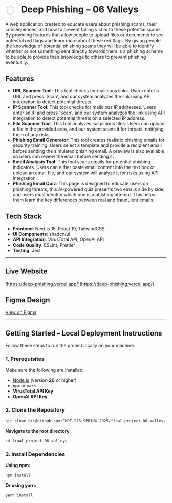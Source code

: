 <h1 align="left">
  <img src="shield.svg" alt="Shield Icon" width="32" style="vertical-align: middle; margin-right: 10px;" />
  Deep Phishing – 06 Valleys
</h1>

A web application created to educate users about phishing scams, their consequences, and how to prevent falling victim to these potential scams. By providing features that allow people to upload files or documents to see potential red flags and learn more about these red flags. By giving people the knowledge of potential phishing scams they will be able to identify whether or not something sent directly towards them is a phishing scheme to be able to provide their knowledge to others to prevent phishing eventually. 

## Features
- **URL Scanner Tool**: This tool checks for malicious links. Users enter a URL and press 'Scan', and our system analyzes the link using API integration to detect potential threats.
- **IP Scanner Tool**: This tool checks for malicious IP addresses. Users enter an IP and press 'Scan', and our system analyzes the link using API integration to detect potential threats on a selected IP address.
- **File Scanner Tool**: This tool analyzes suspicious files. Users can upload a file in the provided area, and our system scans it for threats, notifying them of any risks.
- **Phishing Email Generator**: This tool creates realistic phishing emails for security training. Users select a template and provide a recipient email before sending the simulated phishing email. A preview is also available so users can review the email before sending it.
- **Email Analysis Tool**: This tool scans emails for potential phishing indicators. Users can either paste email content into the text box or upload an email file, and our system will analyze it for risks using API integration.
- **Phishing Email Quiz**: This page is designed to educate users on phishing threats, this AI-powered quiz presents two emails side by side, and users must identify which one is a phishing attempt. This helps them learn the key differences between real and fraudulent emails.

## Tech Stack
- **Frontend**: Next.js 15, React 19, TailwindCSS
- **UI Components**: shadcn/ui
- **API Integration**: VirusTotal API, OpenAI API
- **Code Quality**: ESLint, Prettier
- **Testing**: Jest

---

## Live Website  
[https://deep-phishing.vercel.app/](https://deep-phishing.vercel.app/)

## Figma Design  
[View on Figma](https://www.figma.com/design/y4kHVPOzWIWg3aWcmWZJC6/CMPT-276---06-Valleys?node-id=2-4&p=f&t=PgEmEwuBzdfAKXPk-0)

---



## Getting Started – Local Deployment Instructions

Follow these steps to run the project locally on your machine.

### 1. **Prerequisites**

Make sure the following are installed:

- [Node.js](https://nodejs.org/en) (version **20** or higher)
- `npm` or `yarn`
- **VirusTotal API Key**
- **OpenAI API Key**

### 2. Clone the Repository
```sh
git clone git@github.com:CMPT-276-SPRING-2025/final-project-06-valleys.git
```
**Navigate to the root directory**
```sh
cd final-project-06-valleys
```

### 3. Install Dependencies
**Using npm:**
```sh
npm install
```

**Or using yarn:**
```sh
yarn install
```


